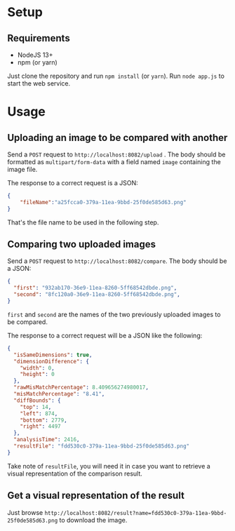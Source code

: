 # Setup

## Requirements

* NodeJS 13+
* npm (or yarn)

Just clone the repository and run `npm install` (or `yarn`).
Run `node app.js` to start the web service.

# Usage

## Uploading an image to be compared with another

Send a `POST` request to `http://localhost:8082/upload` . The body should be formatted as `multipart/form-data` with a field named `image` containing the image file.

The response to a correct request is a JSON:

```json
{
	"fileName":"a25fcca0-379a-11ea-9bbd-25f0de585d63.png"
}
```

That's the file name to be used in the following step.

## Comparing two uploaded images

Send a `POST` request to `http://localhost:8082/compare`. The body should be a JSON:

```json
{
  "first": "932ab170-36e9-11ea-8260-5ff68542dbde.png",
  "second": "8fc120a0-36e9-11ea-8260-5ff68542dbde.png",
}
```

`first` and `second` are the names of the two previously uploaded images to be compared.

The response to a correct request will be a JSON like the following:

```json
{
  "isSameDimensions": true,
  "dimensionDifference": {
    "width": 0,
    "height": 0
  },
  "rawMisMatchPercentage": 8.409656274980017,
  "misMatchPercentage": "8.41",
  "diffBounds": {
    "top": 14,
    "left": 874,
    "bottom": 2779,
    "right": 4497
  },
  "analysisTime": 2416,
  "resultFile": "fdd530c0-379a-11ea-9bbd-25f0de585d63.png"
}	
```

Take note of `resultFile`, you will need it in case you want to retrieve a visual representation of the comparison result.

## Get a visual representation of the result

Just browse `http://localhost:8082/result?name=fdd530c0-379a-11ea-9bbd-25f0de585d63.png` to download the image.